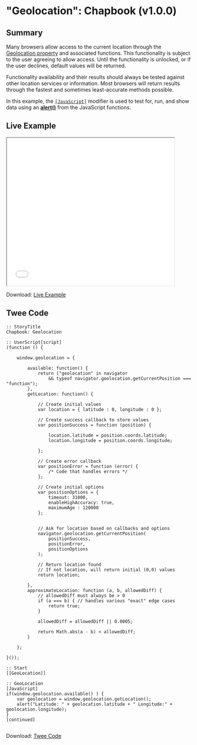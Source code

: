 # "Geolocation": Chapbook (v1.0.0)

## Summary

Many browsers allow access to the current location through the [Geolocation property](https://developer.mozilla.org/en-US/docs/Web/API/Geolocation) and associated functions. This functionality is subject to the user agreeing to allow access. Until the functionality is unlocked, or if the user declines, default values will be returned.

Functionality availability and their results should always be tested against other location services or information. Most browsers will return results through the fastest and sometimes least-accurate methods possible.

In this example, the [`[JavaScript]`](https://klembot.github.io/chapbook/guide/advanced/using-javascript-in-passages.html) modifier is used to test for, run, and show data using an **[alert()](https://developer.mozilla.org/en-US/docs/Web/API/Window/alert)** from the JavaScript functions.

## Live Example

<section>
<iframe src="chapbook_geolocation_example.html" height=400 width=90%></iframe>

Download: <a href="chapbook_geolocation_example.html" target="_blank">Live Example</a>
</section>

## Twee Code

```twee
:: StoryTitle
Chapbook: Geolocation

:: UserScript[script]
(function () {

	window.geolocation = {

		available: function() {
			return ("geolocation" in navigator 
				&& typeof navigator.geolocation.getCurrentPosition === "function");
		},
		getLocation: function() {

			// Create initial values
			var location = { latitude : 0, longitude : 0 };
			
			// Create success callback to store values
			var	positionSuccess = function (position) {
				
				location.latitude = position.coords.latitude;
				location.longitude = position.coords.longitude;

			};
			
			// Create error callback
			var positionError = function (error) {
				/* Code that handles errors */
			};
			
			// Create initial options
			var positionOptions = {
				timeout: 31000, 
				enableHighAccuracy: true,
				maximumAge : 120000
			};
			

			// Ask for location based on callbacks and options
			navigator.geolocation.getCurrentPosition(
				positionSuccess,
				positionError,
				positionOptions
			);

			// Return location found
			// If not location, will return initial (0,0) values
			return location;

		},
		approximateLocation: function (a, b, allowedDiff) { 
		    // allowedDiff must always be > 0
			if (a === b) { // handles various "exact" edge cases
				return true;
			}

			allowedDiff = allowedDiff || 0.0005;
			
			return Math.abs(a - b) < allowedDiff;
		}

	};
	
}());

:: Start
[[GeoLocation]] 

:: GeoLocation
[JavaScript]
if(window.geolocation.available() ) {
    var geolocation = window.geolocation.getLocation();
	alert("Latitude: " + geolocation.latitude + " Longitude:" + geolocation.longitude);
}
[continued]


```

Download: <a href="chapbook_geolocation_twee.txt" target="_blank">Twee Code</a>
